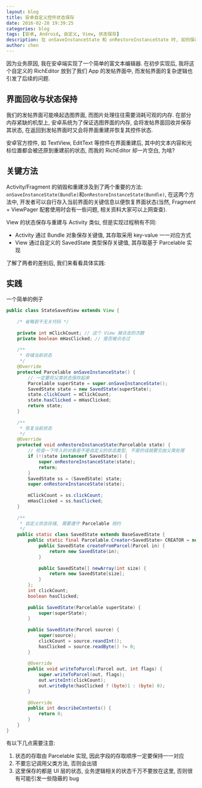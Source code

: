 ```yaml
---
layout: blog
title: 安卓自定义控件状态保存
date: 2016-02-28 19:39:25
categories: blog
tags: [安卓, Android, 自定义, View, 状态保存]
description: 在 onSaveInstanceState 和 onRestoreInstanceState 时, 如何保存自定义控件的状态
author: chen
---
```


因为业务原因, 我在安卓端实现了一个简单的富文本编辑器. 在初步实现后, 我将这个自定义的 RichEditor 放到了我们 App 的发帖界面中, 而发帖界面的复杂逻辑也引发了后续的问题.

## 界面回收与状态保持
我们的发帖界面可能唤起选图界面, 而图片处理往往需要消耗可观的内存. 在部分内存紧缺的机型上, 安卓系统为了保证选图界面的内存, 会将发帖界面回收并保存其状态, 在返回到发帖界面时又会将界面重建并恢复其控件状态.

安卓官方控件, 如 TextView, EditText 等控件在界面重建后, 其中的文本内容和光标位置都会被还原到重建前的状态, 而我的 RichEditor 却一片空白, 为啥?

## 关键方法

Activity/Fragment 的销毁和重建涉及到了两个重要的方法: `onSaveInstanceState(Bundle)`和`onRestoreInstanceState(Bundle)`, 在这两个方法中, 开发者可以自行存入当前界面的关键信息以便恢复界面状态(当然, Fragment + ViewPager 配套使用时会有一些问题, 相关资料大家可以上网查查).

View 的状态保存与重建与 Activity 类似, 但是实现过程稍有不同:

* Activity 通过 Bundle 对象保存关键值, 其存取采用 key-value 一一对应方式
* View 通过自定义的 SavedState 类型保存关键值, 其存取基于 Parcelable 实现

了解了两者的差别后, 我们来看看具体实践:

## 实践
一个简单的例子

```Java
public class StateSavedView extends View {
	
	/* 省略若干无关代码 */
	
	private int mClickCount; // 这个 View 被点击的次数
	private boolean mHasClicked; // 是否被点击过
	
	/**
	 * 存储当前状态
	 */
	@Override
	protected Parcelable onSaveInstanceState() {
		// 一定要将父类状态保存起来
		Parcelable superState = super.onSaveInstanceState();
		SavedState state = new SavedState(superState);
		state.clickCount = mClickCount;
		state.hasClicked = mHasClicked;
		return state;
	}
	
	/**
	 * 恢复当前状态
	 */
	@Override
	protected void onRestoreInstanceState(Parcelable state) {
		// 检查一下传入的对象是不是自定义的状态类型, 不是的话就要交由父类处理
		if (!(state instanceof SavedState)) {
			super.onRestoreInstanceState(state);
			return;
		}
		SavedState ss = (SavedState) state;
		super.onRestoreInstanceState(state);
		
		mClickCount = ss.clickCount;
		mHasClicked = ss.hasClicked;
	}
	
	/**
	 * 自定义状态存储, 需要遵守 Parcelable 规约
	 */
	public static class SavedState extends BaseSavedState {
		public static final Parcelable.Creator<SavedState> CREATOR = new Parcelable.Creator<SavedState>() {
			public SavedState createFromParcel(Parcel in) {
				return new SavedState(in);
			}
			
			public SavedState[] newArray(int size) {
				return new SavedState[size];
			}
		};
		int clickCount;
		boolean hasClicked;
		
		public SavedState(Parcelable superState) {
			super(superState);
		}
		
		public SavedState(Parcel source) {
			super(source);
			clickCount = source.reandInt();
			hasClicked = source.readByte() != 0;
		}
		
		@Override
		public void writeToParcel(Parcel out, int flags) {
			super.writeToParcel(out, flags);
			out.writeInt(clickCount);
			out.writeByte(hasClicked ? (byte)1 : (byte) 0);
		}
		
		@Override
		public int describeContents() {
			return 0;
		}
	}
}

```
有以下几点需要注意:

1. 状态的存取由 Parcelable 实现, 因此字段的存取顺序一定要保持一一对应
2. 不要忘记调用父类方法, 否则会出错
3. 这里保存的都是 UI 层的状态, 业务逻辑相关的状态千万不要放在这里, 否则很有可能引发一些隐蔽的 bug
